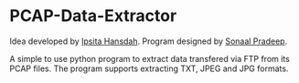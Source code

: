 # PCAP-Data-Extractor
Idea developed by [Ipsita Hansdah](https://github.com/mikasacker).
Program designed by [Sonaal Pradeep](https://github.com/sonaalPradeep).

A simple to use python program to extract data transfered via FTP from its PCAP files. The program supports extracting TXT, JPEG and JPG formats.






